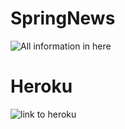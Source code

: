 # SpringNews

![All information in here](documentation)

# Heroku
![link to heroku](https://springnewswepa.herokuapp.com/)
